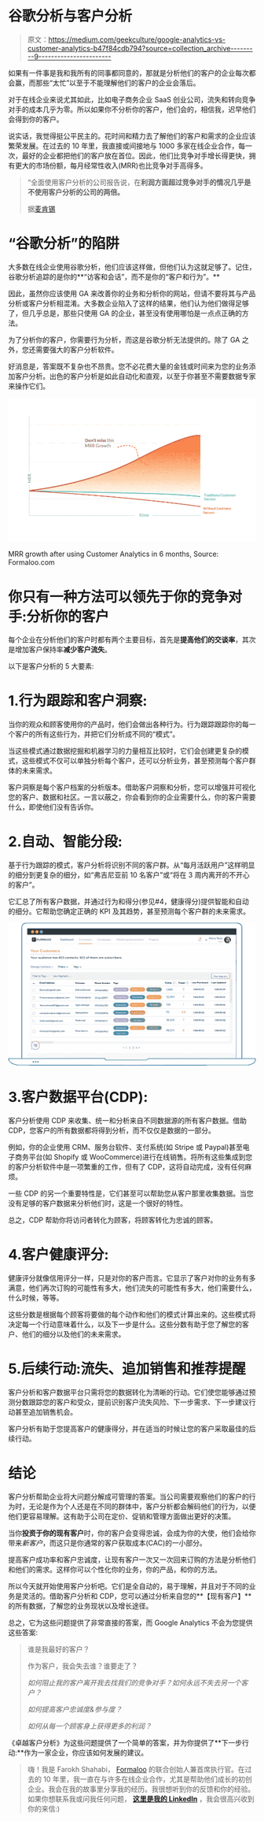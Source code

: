 # 谷歌分析与客户分析

> 原文：<https://medium.com/geekculture/google-analytics-vs-customer-analytics-b47f84cdb794?source=collection_archive---------9----------------------->

如果有一件事是我和我所有的同事都同意的，那就是分析他们的客户的企业每次都会赢，而那些“太忙”以至于不能理解他们的客户的企业会落后。

对于在线企业来说尤其如此，比如电子商务企业 SaaS 创业公司，流失和转向竞争对手的成本几乎为零。所以如果你不分析你的客户，他们会的，相信我，迟早他们会得到你的客户。

说实话，我觉得挺公平民主的。花时间和精力去了解他们的客户和需求的企业应该繁荣发展。在过去的 10 年里，我直接或间接地与 1000 多家在线企业合作，每一次，最好的企业都把他们的客户放在首位。因此，他们比竞争对手增长得更快，拥有更大的市场份额，每月经常性收入(MRR)也比竞争对手高得多。

> “全面使用客户分析的公司报告说，在**利润方面超过竞争对手的情况几乎是不使用客户分析的公司的两倍。**
> 
> 据[麦肯锡](http://www.mckinsey.com/business-functions/marketing-and-sales/our-insights/why-customer-analytics-matter)

# “谷歌分析”的陷阱

大多数在线企业使用谷歌分析，他们应该这样做，但他们认为这就足够了。记住，谷歌分析追踪的是你的**“访客和会话”，而不是你的“客户和行为”。**

因此，虽然你应该使用 GA 来改善你的业务和分析你的网站，但请不要将其与产品分析或客户分析相混淆。大多数企业陷入了这样的结果，他们认为他们做得足够了，但几乎总是，那些只使用 GA 的企业，甚至没有使用哪怕是一点点正确的方法。

为了分析你的客户，你需要行为分析，而这是谷歌分析无法提供的。除了 GA 之外，您还需要强大的客户分析软件。

好消息是，答案既不复杂也不昂贵。您不必花费大量的金钱或时间来为您的业务添加客户分析。出色的客户分析是如此自动化和直观，以至于你甚至不需要数据专家来操作它们。

![](img/ce8848399aeab3796d12f10c2aa2214a.png)

MRR growth after using Customer Analytics in 6 months, Source: Formaloo.com

# 你只有一种方法可以领先于你的竞争对手:分析你的客户

每个企业在分析他们的客户时都有两个主要目标，首先是**提高他们的交谈率**，其次是增加客户保持率**减少客户流失**。

以下是客户分析的 5 大要素:

# 1.行为跟踪和客户洞察:

当你的观众和顾客使用你的产品时，他们会做出各种行为。行为跟踪跟踪你的每一个客户的所有这些行为，并把它们分析成不同的“模式”。

当这些模式通过数据挖掘和机器学习的力量相互比较时，它们会创建更复杂的模式，这些模式不仅可以单独分析每个客户，还可以分析业务，甚至预测每个客户群体的未来需求。

客户洞察是每个客户档案的分析版本。借助客户洞察和分析，您可以增强并可视化您的客户、数据和社区。一言以蔽之，你会看到你的企业需要什么，你的客户需要什么，即使他们没有告诉你。

# 2.自动、智能分段:

基于行为跟踪的模式，客户分析将识别不同的客户群。从“每月活跃用户”这样明显的细分到更复杂的细分，如“弗吉尼亚前 10 名客户”或“将在 3 周内离开的不开心的客户”。

它汇总了所有客户数据，并通过行为和得分(参见#4，健康得分)提供智能和自动的细分。它帮助您确定正确的 KPI 及其趋势，甚至预测每个客户群的未来需求。

![](img/ec46a7fd308b966e26186626f3e7b75e.png)

# 3.客户数据平台(CDP):

客户分析使用 CDP 来收集、统一和分析来自不同数据源的所有客户数据。借助 CDP，您客户的所有数据都将得到分析，而不仅仅是数据的一部分。

例如，你的企业使用 CRM、服务台软件、支付系统(如 Stripe 或 Paypal)甚至电子商务平台(如 Shopify 或 WooCommerce)进行在线销售。将所有这些集成到您的客户分析软件中是一项繁重的工作，但有了 CDP，这将自动完成，没有任何麻烦。

一些 CDP 的另一个重要特性是，它们甚至可以帮助您从客户那里收集数据。当您没有足够的客户数据来分析他们时，这是一个很好的特性。

总之，CDP 帮助你将访问者转化为顾客，将顾客转化为忠诚的顾客。

# 4.客户健康评分:

健康评分就像信用评分一样，只是对你的客户而言。它显示了客户对你的业务有多满意，他们再次订购的可能性有多大，他们流失的可能性有多大，他们需要什么，什么时候，等等。

这些分数是根据每个顾客将要做的每个动作和他们的模式计算出来的。这些模式将决定每一个行动意味着什么，以及下一步是什么。这些分数有助于您了解您的客户、他们的细分以及他们的未来需求。

# 5.后续行动:流失、追加销售和推荐提醒

客户分析和客户数据平台只需将您的数据转化为清晰的行动。它们使您能够通过预测分数跟踪您的客户和受众，提前识别客户流失风险、下一步需求、下一步建议行动甚至追加销售机会。

客户分析有助于您提高客户的健康得分，并在适当的时候让您的客户采取最佳的后续行动。

# 结论

客户分析帮助企业将大问题分解成可管理的答案。当公司需要观察他们的客户的行为时，无论是作为个人还是在不同的群体中，客户分析都会解码他们的行为，以便他们更容易理解。这有助于公司在定价、促销和管理方面做出更好的决策。

当你**投资于你的现有客户**时，你的客户会变得忠诚，会成为你的大使，他们会给你带来*新客户*，而这只是你通常的客户获取成本(CAC)的一小部分。

提高客户成功率和客户忠诚度，让现有客户一次又一次回来订购的方法是分析他们和他们的需求。这样你可以个性化你的业务，你的产品，和你的方法。

所以今天就开始使用客户分析吧。它们是全自动的，易于理解，并且对于不同的业务是灵活的。借助客户分析和 CDP，您可以通过分析来自您的**【现有客户】**的所有数据，了解您的业务现状以及增长途径。

总之，它为这些问题提供了非常直接的答案，而 Google Analytics 不会为您提供这些答案:

> 谁是我最好的客户？
> 
> 作为客户，我会失去谁？谁要走了？
> 
> *如何阻止我的客户离开我去找我们的竞争对手？如何永远不失去另一个客户？*
> 
> *如何提高客户忠诚度&参与度？*
> 
> *如何从每一个顾客身上获得更多的利润？*

《卓越客户分析》为这些问题提供了一个简单的答案，并为你提供了**下一步行动:**作为一家企业，你应该如何发展的建议。

> 嗨！我是 Farokh Shahabi， [Formaloo](http://formaloo.com/) 的联合创始人兼首席执行官。在过去的 10 年里，我一直在与许多在线企业合作，尤其是帮助他们成长的初创企业。我会在我的故事里分享我的经历。我很想听到你的反馈和你的经验。如果你想联系我或问我任何问题， [**这里是我的 LinkedIn**](https://www.linkedin.com/in/farokhshahabi/) ，我会很高兴收到你的来信:)